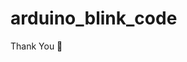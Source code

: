 # arduino_blink_code

<This program uses the bulit in led on board of arduino.>

<the delay function is the time to wait before turning on or off the led.>

Thank You 🙏